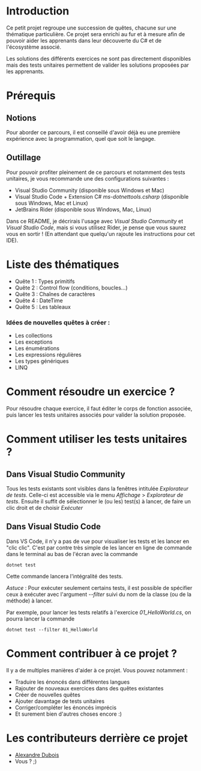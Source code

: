 # Introduction

Ce petit projet regroupe une succession de quêtes, chacune sur une thématique particulière. Ce projet sera enrichi au fur et à mesure afin de pouvoir aider les apprenants dans leur découverte du C# et de l'écosystème associé.

Les solutions des différents exercices ne sont pas directement disponibles mais des tests unitaires permettent de valider les solutions proposées par les apprenants.

# Prérequis

## Notions
Pour aborder ce parcours, il est conseillé d'avoir déjà eu une première expérience avec la programmation, quel que soit le langage.

## Outillage
Pour pouvoir profiter pleinement de ce parcours et notamment des tests unitaires, je vous recommande une des configurations suivantes :
- Visual Studio Community (disponible sous Windows et Mac)
- Visual Studio Code + Extension C# *ms-dotnettools.csharp* (disponible sous Windows, Mac et Linux)
- JetBrains Rider (disponible sous Windows, Mac, Linux)

Dans ce README, je décrirais l'usage avec *Visual Studio Community* et *Visual Studio Code*, mais si vous utilisez Rider, je pense que vous saurez vous en sortir ! (En attendant que quelqu'un rajoute les instructions pour cet IDE).

# Liste des thématiques
- Quête 1 : Types primitifs
- Quête 2 : Control flow (conditions, boucles...)
- Quête 3 : Chaînes de caractères
- Quête 4 : DateTime
- Quête 5 : Les tableaux

### Idées de nouvelles quêtes à créer :
- Les collections
- Les exceptions
- Les énumérations
- Les expressions régulières
- Les types génériques
- LINQ

# Comment résoudre un exercice ?
Pour résoudre chaque exercice, il faut éditer le corps de fonction associée, puis lancer les tests unitaires associés pour valider la solution proposée.

# Comment utiliser les tests unitaires ?
## Dans Visual Studio Community
Tous les tests existants sont visibles dans la fenêtres intitulée *Explorateur de tests*. Celle-ci est accessible via le menu *Affichage* > *Explorateur de tests*. Ensuite il suffit de sélectionner le (ou les) test(s) à lancer, de faire un clic droit et de choisir *Exécuter*

## Dans Visual Studio Code
Dans VS Code, il n'y a pas de vue pour visualiser les tests et les lancer en "clic clic". C'est par contre très simple de les lancer en ligne de commande dans le terminal au bas de l'écran avec la commande 
```
dotnet test
```
Cette commande lancera l'intégralité des tests.

*Astuce* : Pour exécuter seulement certains tests, il est possible de spécifier ceux à exécuter avec l'argument *--filter* suivi du nom de la classe (ou de la méthode) à lancer. 

Par exemple, pour lancer les tests relatifs à l'exercice *01_HelloWorld.cs*, on pourra lancer la commande 
```
dotnet test --filter 01_HelloWorld
```


# Comment contribuer à ce projet ?
Il y a de multiples manières d'aider à ce projet. Vous pouvez notamment :
- Traduire les énoncés dans différentes langues
- Rajouter de nouveaux exercices dans des quêtes existantes
- Créer de nouvelles quêtes
- Ajouter davantage de tests unitaires
- Corriger/compléter les énoncés imprécis
- Et surement bien d'autres choses encore :)

# Les contributeurs derrière ce projet
- [Alexandre Dubois](https://www.linkedin.com/in/alexandredubois) 
- Vous ? ;)